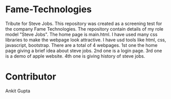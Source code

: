 # Fame-Technologies
Tribute for Steve Jobs. This repository was created as a screening test for the company Fame Technologies. The repository contain details of my role model "Steve Jobs". The home page is main.html. I have used many css libraries to make the webpage look attractive. I have usd tools like html, css, javascript, bootstrap. There are a total of 4 webpages. 1st one the home page giving a brief idea about steve jobs. 2nd one is a login page. 3rd one is a demo of apple website. 4th one is giving history of steve jobs. 
# Contributor
Ankit Gupta

